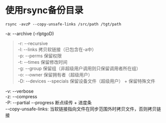 # 使用rsync备份目录
``` shell
rsync -avzP --copy-unsafe-links /src/path /tgt/path
```
-a: --archive (-rlptgoD) 
>-r: --recursive \
>-l: --links 拷贝软链接（已包含在-a中）\
>-p: --perms 保留权限 \
>-t: --times 保留修改时间 \
>-g: --group 保留组（非超级用户调用则只保留调用者所在组） \
>-o: --owner 保留拥有者（超级用户） \
>-D: --devices --specials 保留设备文件（超级用户） + 保留特殊文件

-v: --verbose \
-z: --compress \
-P: --partial --progress 断点续传 + 进度条 \
--copy-unsafe-links: 当软链接指向文件在同步范围外时拷贝文件，否则拷贝链接

